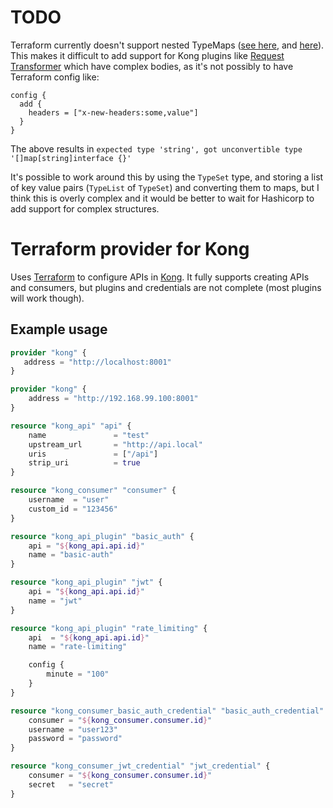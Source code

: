 # TODO
Terraform currently doesn't support nested TypeMaps ([see here](https://github.com/hashicorp/hil/pull/42), and [here](https://github.com/hashicorp/terraform/pull/11704)).
This makes it difficult to add support for Kong plugins like [Request Transformer]() which have complex bodies, as it's not possibly to have Terraform config like:

```
config {
  add {
    headers = ["x-new-headers:some,value"]
  }
}
```

The above results in `expected type 'string', got unconvertible type '[]map[string]interface {}'`

It's possible to work around this by using the `TypeSet` type, and storing a list of key value pairs (`TypeList` of `TypeSet`) and converting them to maps, but I think this is overly complex and it would be better to wait for Hashicorp to add support for complex structures.

# Terraform provider for Kong

Uses [Terraform](http://www.terraform.io) to configure APIs in [Kong](http://www.getkong.org). It fully supports creating APIs and consumers, but plugins and credentials are not complete (most plugins will work though).

## Example usage

```Terraform
provider "kong" {
   address = "http://localhost:8001"
}

provider "kong" {
    address = "http://192.168.99.100:8001"
}

resource "kong_api" "api" {
    name               = "test"
    upstream_url       = "http://api.local"
    uris               = ["/api"]
    strip_uri          = true
}

resource "kong_consumer" "consumer" {
    username  = "user"
    custom_id = "123456"
}

resource "kong_api_plugin" "basic_auth" {
    api = "${kong_api.api.id}"
    name = "basic-auth"
}

resource "kong_api_plugin" "jwt" {
    api = "${kong_api.api.id}"
    name = "jwt"
}

resource "kong_api_plugin" "rate_limiting" {
    api  = "${kong_api.api.id}"
    name = "rate-limiting"

    config {
        minute = "100"
    }
}

resource "kong_consumer_basic_auth_credential" "basic_auth_credential" {
    consumer = "${kong_consumer.consumer.id}"
    username = "user123"
    password = "password"
}

resource "kong_consumer_jwt_credential" "jwt_credential" {
    consumer = "${kong_consumer.consumer.id}"
    secret   = "secret"
}
```
